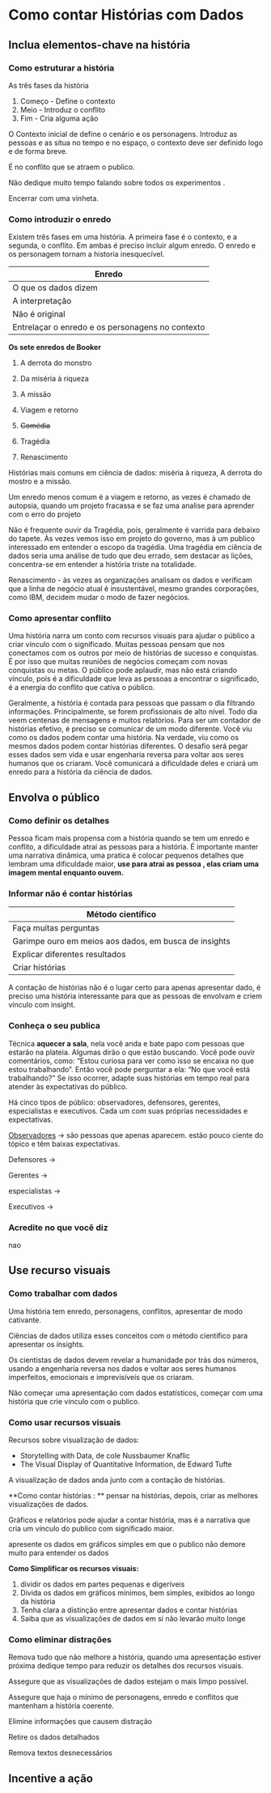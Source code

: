 # Como contar Histórias com Dados



## Inclua elementos-chave na história



### Como estruturar a história

As três fases da história

1. Começo - Define o contexto
2.  Meio - Introduz o conflito
3. Fim - Cria alguma ação

O Contexto inicial de define o cenário e os personagens. Introduz as pessoas e as situa no tempo e no espaço, o contexto deve ser definido logo  e de forma breve.

É no conflito que se atraem o publico.

Não dedique muito tempo falando sobre todos os experimentos . 

Encerrar com uma vinheta.

### Como introduzir o enredo

Existem três fases em uma história. A primeira fase é o contexto, e a segunda, o conflito. Em ambas é preciso incluir algum enredo. O enredo e os personagem  tornam a historia inesquecível.



| Enredo                                           |
| ------------------------------------------------ |
| O que os dados dizem                             |
| A interpretação                                  |
| Não é original                                   |
| Entrelaçar o enredo e os personagens no contexto |



**Os sete enredos de Booker**  

1. A derrota do monstro

2. Da miséria à riqueza

3. A missão

4. Viagem e retorno 

5. ~~Comédia~~

6. Tragédia

7. Renascimento

   

 Histórias mais comuns  em ciência de dados: miséria à riqueza, A derrota do mostro e a missão.

Um enredo menos comum é a viagem e retorno, as vezes é chamado de autopsia,   quando um projeto fracassa e se faz uma analise para aprender com o erro do projeto 

Não é frequente ouvir da Tragédia, pois, geralmente é varrida para debaixo do tapete. Às vezes vemos isso em projeto do governo, mas à um publico interessado em entender o escopo da tragédia. Uma tragédia em ciência de dados seria uma análise de tudo que deu errado, sem destacar as lições, concentra-se em entender a história triste na totalidade.

Renascimento - às vezes as organizações analisam os dados e verificam que a linha de negócio atual é insustentável, mesmo grandes corporações, como IBM, decidem mudar o modo de fazer negócios.

### Como apresentar conflito

Uma história narra um conto com recursos visuais para ajudar o público a criar vínculo com o significado. Muitas pessoas pensam que nos conectamos com os outros por meio de histórias de sucesso e conquistas. É por isso que muitas reuniões de negócios começam com novas conquistas ou metas. O público pode aplaudir, mas não está criando vínculo, pois é a dificuldade que leva as pessoas a encontrar o significado, é a energia do conflito que cativa o público.

 Geralmente, a história é contada para pessoas que passam o dia filtrando informações. Principalmente, se forem profissionais de alto nível. Todo dia veem centenas de mensagens e muitos relatórios. Para ser um contador de histórias efetivo, é preciso se comunicar de um modo diferente. Você viu como os dados podem contar uma história. Na verdade, viu como os mesmos dados podem contar histórias diferentes. O desafio será pegar esses dados sem vida e usar engenharia reversa para voltar aos seres humanos que os criaram. Você comunicará a dificuldade deles e criará um enredo para a história da ciência de dados.

## Envolva o público



### Como definir os detalhes

Pessoa ficam mais propensa com a história quando se tem um enredo e conflito, a dificuldade atrai as pessoas para a história. É importante manter uma narrativa dinâmica, uma pratica é colocar pequenos detalhes que lembram uma dificuldade maior, **use para atrai as pessoa , elas criam uma imagem mental enquanto ouvem.** 



### Informar não é contar histórias

| Método científico                                     |
| ----------------------------------------------------- |
| Faça muitas perguntas                                 |
| Garimpe ouro em meios aos dados, em busca de insights |
| Explicar diferentes resultados                        |
| Criar histórias                                       |

A contação  de histórias não é o lugar certo para apenas apresentar dado, é preciso uma história interessante para que as pessoas de envolvam e criem vínculo com insight.

### Conheça o seu publica

 Técnica **aquecer a sala**,  nela você anda e bate papo com pessoas que estarão na plateia. Algumas dirão o que estão buscando. Você pode ouvir comentários, como: “Estou curiosa para ver como isso se encaixa no que estou trabalhando”. Então você pode perguntar a ela: “No que você está trabalhando?” Se isso ocorrer, adapte suas histórias em tempo real para atender às expectativas do público.

Há cinco tipos de público: observadores, defensores, gerentes, especialistas e executivos. Cada um com suas próprias necessidades e expectativas.

<u>Observadores</u> ->  são pessoas que apenas aparecem. estão pouco ciente do tópico  e têm baixas expectativas.

Defensores ->

Gerentes ->

especialistas ->

Executivos -> 

 ### Acredite no que você diz

nao 

## Use recurso visuais

### Como trabalhar com dados

Uma história tem enredo, personagens, conflitos, apresentar de modo cativante.

Ciências de dados utiliza esses conceitos com o método cientifico para apresentar os insights.

Os cientistas de dados devem revelar a humanidade por trás dos números, usando a engenharia reversa nos dados e voltar aos seres humanos imperfeitos, emocionais e imprevisíveis que os criaram.

Não começar uma apresentação com  dados estatísticos, começar com uma história que crie vinculo com o publico.

### Como usar recursos visuais

Recursos sobre visualização de dados:

- Storytelling with Data, de cole Nussbaumer Knaflic
- The Visual Display of Quantitative Information, de Edward Tufte

A visualização de dados anda junto com a contação de histórias.

**Como contar histórias : ** pensar na histórias, depois, criar as melhores visualizações de dados. 

Gráficos e relatórios pode ajudar a contar história, mas é a narrativa que cria um vínculo do publico com significado maior.

apresente os dados em gráficos simples em que o publico não demore muito para entender os dados 

**Como Simplificar os recursos visuais:** 

1. dividir os dados em partes pequenas e digeríveis
2. Divida os dados  em gráficos mínimos, bem simples,  exibidos ao longo da história
3. Tenha clara a distinção entre apresentar dados e contar histórias   
4. Saiba que as visualizações  de dados em si não levarão muito longe



### Como eliminar distrações 

Remova tudo que não melhore a história, quando uma apresentação estiver próxima dedique tempo para reduzir os detalhes dos recursos visuais.

Assegure que as visualizações de dados estejam o mais limpo possível.

Assegure que haja o mínimo de personagens, enredo e conflitos que mantenham a história coerente.

Elimine informações  que causem distração 

Retire os dados detalhados 

Remova textos desnecessários

## Incentive a ação















